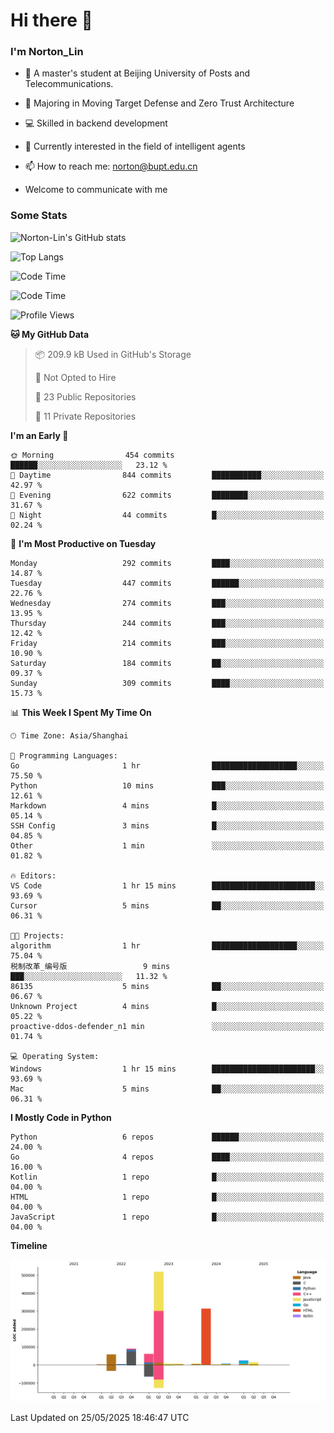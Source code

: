 
# Hi there 👋

### I'm Norton_Lin
- 🏫 A master's student at Beijing University of Posts and Telecommunications.
- 🌱 Majoring in Moving Target Defense and Zero Trust Architecture
- 💻 Skilled in backend development
- 🤖 Currently interested in the field of intelligent agents
- 📫 How to reach me: [norton@bupt.edu.cn](mailto:norton@bupt.edu.cn)

- Welcome to communicate with me

### Some Stats
![Norton-Lin's GitHub stats](https://github-readme-stats.vercel.app/api?username=Norton-Lin&count_private=true&show_icons=true&theme=radical)

![Top Langs](https://github-readme-stats.vercel.app/api/top-langs/?username=Norton-Lin&langs_count=10&layout=compact)

![Code Time](https://github-readme-stats.vercel.app/api/wakatime?username=Norton_Lin)

<!--START_SECTION:waka-->
![Code Time](http://img.shields.io/badge/Code%20Time-975%20hrs%2055%20mins-blue)

![Profile Views](http://img.shields.io/badge/Profile%20Views-0-blue)

**🐱 My GitHub Data** 

> 📦 209.9 kB Used in GitHub's Storage 
 > 
> 🚫 Not Opted to Hire
 > 
> 📜 23 Public Repositories 
 > 
> 🔑 11 Private Repositories 
 > 
**I'm an Early 🐤** 

```text
🌞 Morning                454 commits         ██████░░░░░░░░░░░░░░░░░░░   23.12 % 
🌆 Daytime                844 commits         ███████████░░░░░░░░░░░░░░   42.97 % 
🌃 Evening                622 commits         ████████░░░░░░░░░░░░░░░░░   31.67 % 
🌙 Night                  44 commits          █░░░░░░░░░░░░░░░░░░░░░░░░   02.24 % 
```
📅 **I'm Most Productive on Tuesday** 

```text
Monday                   292 commits         ████░░░░░░░░░░░░░░░░░░░░░   14.87 % 
Tuesday                  447 commits         ██████░░░░░░░░░░░░░░░░░░░   22.76 % 
Wednesday                274 commits         ███░░░░░░░░░░░░░░░░░░░░░░   13.95 % 
Thursday                 244 commits         ███░░░░░░░░░░░░░░░░░░░░░░   12.42 % 
Friday                   214 commits         ███░░░░░░░░░░░░░░░░░░░░░░   10.90 % 
Saturday                 184 commits         ██░░░░░░░░░░░░░░░░░░░░░░░   09.37 % 
Sunday                   309 commits         ████░░░░░░░░░░░░░░░░░░░░░   15.73 % 
```


📊 **This Week I Spent My Time On** 

```text
🕑︎ Time Zone: Asia/Shanghai

💬 Programming Languages: 
Go                       1 hr                ███████████████████░░░░░░   75.50 % 
Python                   10 mins             ███░░░░░░░░░░░░░░░░░░░░░░   12.61 % 
Markdown                 4 mins              █░░░░░░░░░░░░░░░░░░░░░░░░   05.14 % 
SSH Config               3 mins              █░░░░░░░░░░░░░░░░░░░░░░░░   04.85 % 
Other                    1 min               ░░░░░░░░░░░░░░░░░░░░░░░░░   01.82 % 

🔥 Editors: 
VS Code                  1 hr 15 mins        ███████████████████████░░   93.69 % 
Cursor                   5 mins              ██░░░░░░░░░░░░░░░░░░░░░░░   06.31 % 

🐱‍💻 Projects: 
algorithm                1 hr                ███████████████████░░░░░░   75.04 % 
税制改革_编号版                 9 mins              ███░░░░░░░░░░░░░░░░░░░░░░   11.32 % 
86135                    5 mins              ██░░░░░░░░░░░░░░░░░░░░░░░   06.67 % 
Unknown Project          4 mins              █░░░░░░░░░░░░░░░░░░░░░░░░   05.22 % 
proactive-ddos-defender_n1 min               ░░░░░░░░░░░░░░░░░░░░░░░░░   01.74 % 

💻 Operating System: 
Windows                  1 hr 15 mins        ███████████████████████░░   93.69 % 
Mac                      5 mins              ██░░░░░░░░░░░░░░░░░░░░░░░   06.31 % 
```

**I Mostly Code in Python** 

```text
Python                   6 repos             ██████░░░░░░░░░░░░░░░░░░░   24.00 % 
Go                       4 repos             ████░░░░░░░░░░░░░░░░░░░░░   16.00 % 
Kotlin                   1 repo              █░░░░░░░░░░░░░░░░░░░░░░░░   04.00 % 
HTML                     1 repo              █░░░░░░░░░░░░░░░░░░░░░░░░   04.00 % 
JavaScript               1 repo              █░░░░░░░░░░░░░░░░░░░░░░░░   04.00 % 
```



**Timeline**

![Lines of Code chart](https://raw.githubusercontent.com/Norton-Lin/Norton-Lin/main/assets/bar_graph.png)


 Last Updated on 25/05/2025 18:46:47 UTC
<!--END_SECTION:waka-->
